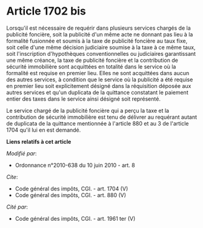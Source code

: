 # Article 1702 bis

Lorsqu'il est nécessaire de requérir dans plusieurs services chargés de la publicité foncière, soit la publicité d'un même
acte ne donnant pas lieu à la formalité fusionnée et soumis à la taxe de publicité foncière au taux fixe, soit celle d'une
même décision judiciaire soumise à la taxe à ce même taux, soit l'inscription d'hypothèques conventionnelles ou judiciaires
garantissant une même créance, la taxe de publicité foncière et la contribution de sécurité immobilière sont acquittées en
totalité dans le service où la formalité est requise en premier lieu. Elles ne sont acquittées dans aucun des autres
services, à condition que le service où la publicité a été requise en premier lieu soit explicitement désigné dans la
réquisition déposée aux autres services et qu'un duplicata de la quittance constatant le paiement entier des taxes dans le
service ainsi désigné soit représenté. 

Le service chargé de la publicité foncière qui a perçu la taxe et la contribution de sécurité immobilière est tenu de
délivrer au requérant autant de duplicata de la quittance mentionnée à l'article 880 et au 3 de l'article 1704 qu'il lui en
est demandé.

**Liens relatifs à cet article**

_Modifié par_:

  - Ordonnance n°2010-638 du 10 juin 2010 - art. 8

_Cite_:

  - Code général des impôts, CGI. - art. 1704 (V)
  - Code général des impôts, CGI. - art. 880 (V)

_Cité par_:

  - Code général des impôts, CGI. - art. 1961 ter (V)
